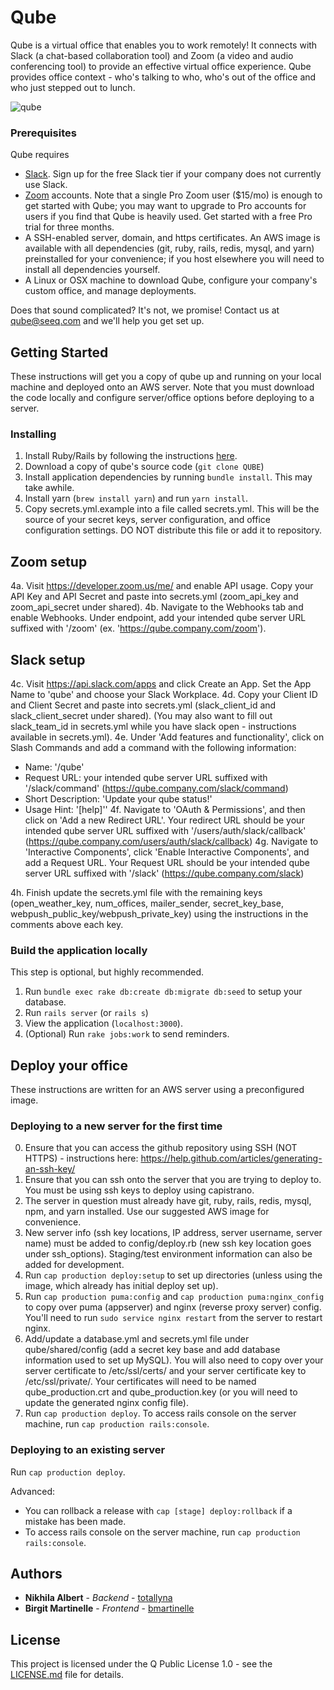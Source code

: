 # Qube

Qube is a virtual office that enables you to work remotely! It connects with Slack (a chat-based collaboration tool) and Zoom (a video and audio conferencing tool) to provide an effective virtual office experience. Qube provides office context - who's talking to who, who's out of the office and who just stepped out to lunch.

![qube](qube.png)

### Prerequisites

Qube requires
- [Slack](https://slack.com/). Sign up for the free Slack tier if your company does not currently use Slack.
- [Zoom](https://zoom.us/) accounts. Note that a single Pro Zoom user ($15/mo) is enough to get started with Qube; you may want to upgrade to Pro accounts for users if you find that Qube is heavily used. Get started with a free Pro trial for three months.
- A SSH-enabled server, domain, and https certificates. An AWS image is available with all dependencies (git, ruby, rails, redis, mysql, and yarn) preinstalled for your convenience; if you host elsewhere you will need to install all dependencies yourself.
- A Linux or OSX machine to download Qube, configure your company's custom office, and manage deployments.

Does that sound complicated? It's not, we promise! Contact us at qube@seeq.com and we'll help you get set up.

## Getting Started

These instructions will get you a copy of qube up and running on your local machine and deployed onto an AWS server. Note that you must download the code locally and configure server/office options before deploying to a server.

### Installing

1. Install Ruby/Rails by following the instructions [here](http://installrails.com/).
2. Download a copy of qube's source code (`git clone QUBE`)
3. Install application dependencies by running `bundle install`. This may take awhile.
3. Install yarn (`brew install yarn`) and run `yarn install`.
4. Copy secrets.yml.example into a file called secrets.yml. This will be the source of your secret keys, server configuration, and office configuration settings. DO NOT distribute this file or add it to repository.

## Zoom setup

4a. Visit https://developer.zoom.us/me/ and enable API usage. Copy your API Key and API Secret and paste into secrets.yml (zoom_api_key and zoom_api_secret under shared).
4b. Navigate to the Webhooks tab and enable Webhooks. Under endpoint, add your intended qube server URL suffixed with '/zoom' (ex. 'https://qube.company.com/zoom').

## Slack setup

4c. Visit https://api.slack.com/apps and click Create an App. Set the App Name to 'qube' and choose your Slack Workplace.
4d. Copy your Client ID and Client Secret and paste into secrets.yml (slack_client_id and slack_client_secret under shared). (You may also want to fill out slack_team_id in secrets.yml while you have slack open - instructions available in secrets.yml).
4e. Under 'Add features and functionality', click on Slash Commands and add a command with the following information:
- Name: '/qube'
- Request URL: your intended qube server URL suffixed with '/slack/command' (https://qube.company.com/slack/command)
- Short Description: 'Update your qube status!'
- Usage Hint: '[help]''
4f. Navigate to 'OAuth & Permissions', and then click on 'Add a new Redirect URL'. Your redirect URL should be your intended qube server URL suffixed with '/users/auth/slack/callback' (https://qube.company.com/users/auth/slack/callback)
4g. Navigate to 'Interactive Components', click 'Enable Interactive Components', and add a Request URL. Your Request URL should be your intended qube server URL suffixed with '/slack' (https://qube.company.com/slack)

4h. Finish update the secrets.yml file with the remaining keys (open_weather_key, num_offices, mailer_sender, secret_key_base, webpush_public_key/webpush_private_key) using the instructions in the comments above each key.

### Build the application locally

This step is optional, but highly recommended.

1. Run `bundle exec rake db:create db:migrate db:seed` to setup your database.
1. Run `rails server` (or `rails s`)
2. View the application (`localhost:3000`).
3. (Optional) Run `rake jobs:work` to send reminders.

## Deploy your office

These instructions are written for an AWS server using a preconfigured image.

### Deploying to a new server for the first time

0. Ensure that you can access the github repository using SSH (NOT HTTPS) - instructions here: https://help.github.com/articles/generating-an-ssh-key/
1. Ensure that you can ssh onto the server that you are trying to deploy to. You must be using ssh keys to deploy using capistrano.
2. The server in question must already have git, ruby, rails, redis, mysql, npm, and yarn installed. Use our suggested AWS image for convenience.
3. New server info  (ssh key locations, IP address, server username, server name) must be added to config/deploy.rb (new ssh key location goes under ssh_options). Staging/test environment information can also be added for development.
4. Run `cap production deploy:setup` to set up directories (unless using the image, which already has initial deploy set up).
5. Run `cap production puma:config` and `cap production puma:nginx_config` to copy over puma (appserver) and nginx (reverse proxy server) config. You'll need to run `sudo service nginx restart` from the server to restart nginx.
6. Add/update a database.yml and secrets.yml file under qube/shared/config (add a secret key base and add database information used to set up MySQL). You will also need to copy over your server certificate to /etc/ssl/certs/ and your server certificate key to /etc/ssl/private/. Your certificates will need to be named qube_production.crt and qube_production.key (or you will need to update the generated nginx config file).
7. Run `cap production deploy`. To access rails console on the server machine, run `cap production rails:console`.

### Deploying to an existing server

Run `cap production deploy`.

Advanced:
- You can rollback a release with `cap [stage] deploy:rollback` if a mistake has been made.
- To access rails console on the server machine, run `cap production rails:console`.

## Authors

* **Nikhila Albert** - *Backend* - [totallyna](https://github.com/totallyna)
* **Birgit Martinelle** - *Frontend* - [bmartinelle](https://github.com/bmartinelle)

## License

This project is licensed under the Q Public License 1.0 - see the [LICENSE.md](LICENSE.md) file for details.
